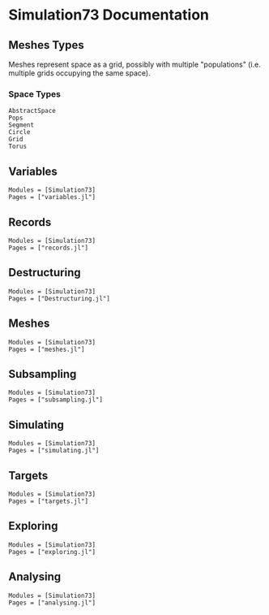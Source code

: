 # Simulation73 Documentation

## Meshes Types
Meshes represent space as a grid, possibly with multiple "populations" (i.e. multiple grids occupying the same space).

### Space Types
```@docs
AbstractSpace
Pops
Segment
Circle
Grid
Torus
```

## Variables
```@autodocs
Modules = [Simulation73]
Pages = ["variables.jl"]
```

## Records
```@autodocs
Modules = [Simulation73]
Pages = ["records.jl"]
```

## Destructuring
```@autodocs
Modules = [Simulation73]
Pages = ["Destructuring.jl"]
```

## Meshes
```@autodocs
Modules = [Simulation73]
Pages = ["meshes.jl"]
```

## Subsampling
```@autodocs
Modules = [Simulation73]
Pages = ["subsampling.jl"]
```

## Simulating
```@autodocs
Modules = [Simulation73]
Pages = ["simulating.jl"]
```

## Targets
```@autodocs
Modules = [Simulation73]
Pages = ["targets.jl"]
```

## Exploring
```@autodocs
Modules = [Simulation73]
Pages = ["exploring.jl"]
```

## Analysing
```@autodocs
Modules = [Simulation73]
Pages = ["analysing.jl"]
```
